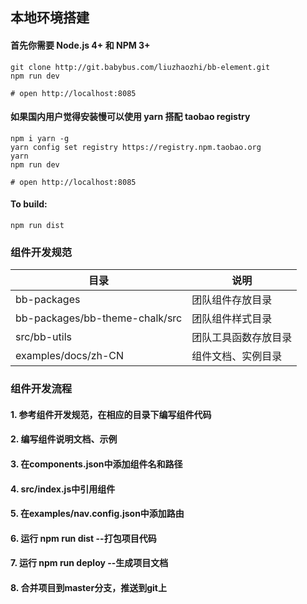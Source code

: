 ## 本地环境搭建

#### 首先你需要 Node.js 4+ 和 NPM 3+

```shell
git clone http://git.babybus.com/liuzhaozhi/bb-element.git
npm run dev

# open http://localhost:8085
```

#### 如果国内用户觉得安装慢可以使用 yarn 搭配 taobao registry

```shell
npm i yarn -g
yarn config set registry https://registry.npm.taobao.org
yarn
npm run dev

# open http://localhost:8085
```

#### To build:

```shell
npm run dist
```

### 组件开发规范
| 目录 | 说明 |
|---------- |-------- |
| bb-packages | 团队组件存放目录 |
| bb-packages/bb-theme-chalk/src | 团队组件样式目录 |
| src/bb-utils | 团队工具函数存放目录 |
| examples/docs/zh-CN | 组件文档、实例目录 |

### 组件开发流程

#### 1. 参考组件开发规范，在相应的目录下编写组件代码
#### 2. 编写组件说明文档、示例
#### 3. 在components.json中添加组件名和路径
#### 4. src/index.js中引用组件
#### 5. 在examples/nav.config.json中添加路由
#### 6. 运行 npm run dist --打包项目代码
#### 7. 运行 npm run deploy --生成项目文档
#### 8. 合并项目到master分支，推送到git上
